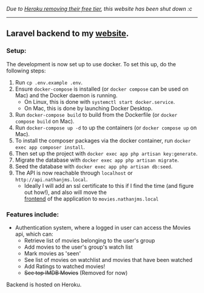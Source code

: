 _Due to [Heroku removing their free tier](https://help.heroku.com/RSBRUH58/removal-of-heroku-free-product-plans-faq), this website has been shut down :c_ 

___

## Laravel backend to my [website](https://nathanjms.co.uk). 

### Setup:

The development is now set up to use docker. To set this up, do the following steps:

1. Run `cp .env.example .env`.
2. Ensure `docker-compose` is installed (or `docker compose` can be used on Mac) and the Docker daemon is running.
    - On Linux, this is done with `systemctl start docker.service`.
    - On Mac, this is done by launching Docker Desktop.
3. Run `docker-compose build` to build from the Dockerfile (or `docker compose build` on Mac).
4. Run `docker-compose up -d` to up the containers (or `docker compose up` on Mac).
5. To install the composer packages via the docker container, run `docker exec app composer install`.
6. Then set up the project with `docker exec app php artisan key:generate`.
7. Migrate the database with `docker exec app php artisan migrate`.
8. Seed the database with `docker exec app php artisan db:seed`.
9. The API is now reachable through `localhost` or `http://api.nathanjms.local`.
    - Ideally I will add an ssl certificate to this if I find the time (and figure out how!), and also will move the  
        [frontend](https://github.com/Nathanjms/nathanjms-movies) of the application to `movies.nathanjms.local`
### Features include:

- Authentication system, where a logged in user can access the Movies api, which can:
    - Retrieve list of movies belonging to the user's group
    - Add movies to the user's group's watch list 
    - Mark movies as 'seen'
    - See list of movies on watchlist and movies that have been watched
    - Add Ratings to watched movies!
    - ~~See top IMDB Movies~~ (Removed for now)

Backend is hosted on Heroku.
